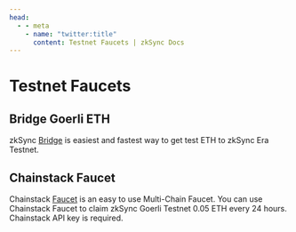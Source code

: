 ```yaml
---
head:
  - - meta
    - name: "twitter:title"
      content: Testnet Faucets | zkSync Docs
---
```


# Testnet Faucets

## Bridge Goerli ETH

zkSync [Bridge](https://zksync.io/explore#bridges) is easiest and fastest way to get test ETH to zkSync Era Testnet.

## Chainstack Faucet

Chainstack [Faucet](https://faucet.chainstack.com/zksync-testnet-faucet) is an easy to use Multi-Chain Faucet. You can use Chainstack Faucet to claim zkSync Goerli Testnet 0.05 ETH every 24 hours. Chainstack API key is required.
